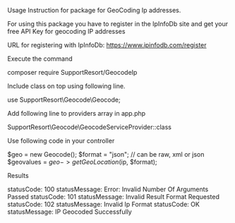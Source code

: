 Usage Instruction for package for GeoCoding Ip addresses.

For using this package you have to register in the IpInfoDb site and get your free API Key for geocoding IP addresses

   URL for registering with IpInfoDb: https://www.ipinfodb.com/register

Execute the command

   composer require SupportResort/GeocodeIp

Include class on top using following line.

  use SupportResort\\Geocode\\Geocode;

Add following line to providers array in app.php

  SupportResort\\Geocode\\GeocodeServiceProvider::class

Use following code in your controller

$geo = new Geocode();
$format = "json"; // can be raw, xml or json
$geovalues = $geo->getGeoLocation($ip, $format);

Results

statusCode: 100    statusMessage: Error: Invalid Number Of Arguments Passed
statusCode: 101    statusMessage: Invalid Result Format Requested
statusCode: 102    statusMessage: Invalid Ip Format
statusCode: OK     statusMessage: IP Geocoded Successfully
